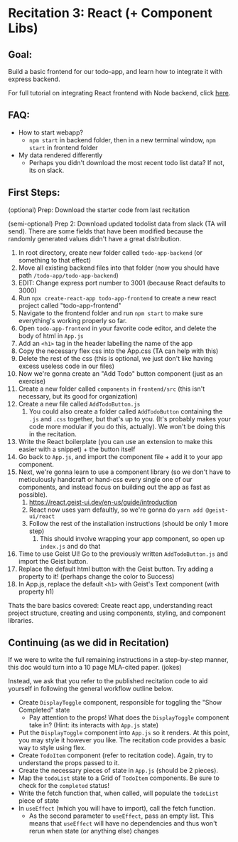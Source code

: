 # Recitation 3: React (+ Component Libs)

## Goal:

Build a basic frontend for our todo-app, and learn how to integrate it with express backend.

For full tutorial on integrating React frontend with Node backend, click [here](https://www.freecodecamp.org/news/how-to-create-a-react-app-with-a-node-backend-the-complete-guide/).

## FAQ:

- How to start webapp?
  - `npm start` in backend folder, then in a new terminal window, `npm start` in frontend folder
- My data rendered differently
  - Perhaps you didn't download the most recent todo list data? If not, its on slack.

## First Steps:

(optional) Prep: Download the starter code from last recitation

(semi-optional) Prep 2: Download updated todolist data from slack (TA will send). There are some fields that have been modified because the randomly generated values didn't have a great distribution.

1. In root directory, create new folder called `todo-app-backend` (or something to that effect)
2. Move all existing backend files into that folder (now you should have path `/todo-app/todo-app-backend`)
3. EDIT: Change express port number to 3001 (because React defaults to 3000)
4. Run `npx create-react-app todo-app-frontend` to create a new react project called "todo-app-frontend"
5. Navigate to the frontend folder and run `npm start` to make sure everything's working properly so far.
6. Open `todo-app-frontend` in your favorite code editor, and delete the body of html in `App.js`
7. Add an `<h1>` tag in the header labelling the name of the app
8. Copy the necessary flex css into the App.css (TA can help with this)
9. Delete the rest of the css (this is optional, we just don't like having excess useless code in our files)
10. Now we're gonna create an "Add Todo" button component (just as an exercise)
   1. Create a new folder called `components` in `frontend/src` (this isn't necessary, but its good for organization)
   2. Create a new file called `AddTodoButton.js`
      1. You could also create a folder called `AddTodoButton` containing the `.js` and `.css` together, but that's up to you. (It's probably makes your code more modular if you do this, actually). We won't be doing this in the recitation.
   3. Write the React boilerplate (you can use an extension to make this easier with a snippet) + the button itself
   4. Go back to `App.js`, and import the component file + add it to your app component.
11. Next, we're gonna learn to use a component library (so we don't have to meticulously handcraft or hand-css every single one of our components, and instead focus on building out the app as fast as possible).
    1. https://react.geist-ui.dev/en-us/guide/introduction
    2. React now uses yarn defaultly, so we're gonna do `yarn add @geist-ui/react`
    3. Follow the rest of the installation instructions (should be only 1 more step)
       1. This should involve wrapping your app component, so open up `index.js` and do that
12. Time to use Geist UI! Go to the previously written `AddTodoButton.js` and import the Geist button.
13. Replace the default html button with the Geist button. Try adding a property to it! (perhaps change the color to Success)
14. In App.js, replace the default `<h1>` with Geist's Text component (with property h1)

Thats the bare basics covered: Create react app, understanding react project structure, creating and using components, styling, and component libraries.

## Continuing (as we did in Recitation)

If we were to write the full remaining instructions in a step-by-step manner, this doc would turn into a 10 page MLA-cited paper. (jokes)

Instead, we ask that you refer to the published recitation code to aid yourself in following the general workflow outline below.

- Create `DisplayToggle` component, responsible for toggling the "Show Completed" state
  - Pay attention to the props! What does the `DisplayToggle` component take in? (Hint: its interacts with `App.js` state)
- Put the `DisplayToggle` component into `App.js` so it renders. At this point, you may style it however you like. The recitation code provides a basic way to style using flex.
- Create `TodoItem` component (refer to recitation code). Again, try to understand the props passed to it.
- Create the necessary pieces of state in `App.js` (should be 2 pieces).
- Map the `todoList` state to a Grid of `TodoItem` components. Be sure to check for the `completed` status!
- Write the fetch function that, when called, will populate the `todoList` piece of state
- In `useEffect` (which you will have to import), call the fetch function.
  - As the second parameter to `useEffect`, pass an empty list. This means that `useEffect` will have no dependencies and thus won't rerun when state (or anything else) changes